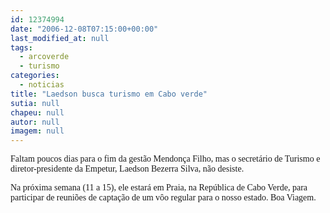 ```yaml
---
id: 12374994
date: "2006-12-08T07:15:00+00:00"
last_modified_at: null
tags:
  - arcoverde
  - turismo
categories:
  - noticias
title: "Laedson busca turismo em Cabo verde"
sutia: null
chapeu: null
autor: null
imagem: null
---
```

<p><P><FONT face=Verdana>Faltam poucos dias para o fim da gestão Mendonça Filho, mas o secretário de Turismo e diretor-presidente da Empetur, Laedson Bezerra Silva, não desiste. </FONT></P></p>
<p><P><FONT face=Verdana>Na próxima semana (11 a 15), ele estará em Praia, na República de Cabo Verde, para participar de reuniões de captação de um vôo regular para o nosso estado. Boa Viagem.</FONT></P> </p>
